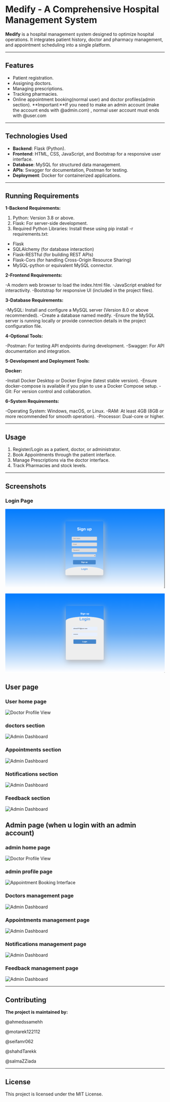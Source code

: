 # Medify - A Comprehensive Hospital Management System

**Medify** is a hospital management system designed to optimize hospital operations. It integrates patient history, doctor and pharmacy management, and appointment scheduling into a single platform.

---

## Features
- Patient registration.
- Assigning doctors.
- Managing prescriptions.
- Tracking pharmacies.
- Online appointment booking(normal user) and doctor profiles(admin section).
**Important:**If you need to make an admin account (make the account ends with @admin.com) , normal user account must ends with @user.com

---

## Technologies Used
- **Backend**: Flask (Python).
- **Frontend**: HTML, CSS, JavaScript, and Bootstrap for a responsive user interface.
- **Database**: MySQL for structured data management.
- **APIs**: Swagger for documentation, Postman for testing.
- **Deployment**: Docker for containerized applications.

---

## Running Requirements

**1-Backend Requirements:**

1. Python: Version 3.8 or above.
2. Flask: For server-side development.
3. Required Python Libraries: Install these using pip install -r requirements.txt:
- Flask
- SQLAlchemy (for database interaction)
- Flask-RESTful (for building REST APIs)
- Flask-Cors (for handling Cross-Origin Resource Sharing)
- MySQL-python or equivalent MySQL connector.

 
**2-Frontend Requirements:**

-A modern web browser to load the index.html file.
-JavaScript enabled for interactivity.
-Bootstrap for responsive UI (included in the project files).

**3-Database Requirements:**

-MySQL: Install and configure a MySQL server (Version 8.0 or above recommended).
-Create a database named medify.
-Ensure the MySQL server is running locally or provide connection details in the project configuration file.


**4-Optional Tools:**

-Postman: For testing API endpoints during development.
-Swagger: For API documentation and integration.

**5-Development and Deployment Tools:**

**Docker:**

-Install Docker Desktop or Docker Engine (latest stable version).
-Ensure docker-compose is available if you plan to use a Docker Compose setup.
-Git: For version control and collaboration.

**6-System Requirements:**

-Operating System: Windows, macOS, or Linux.
-RAM: At least 4GB (8GB or more recommended for smooth operation).
-Processor: Dual-core or higher.

---

## Usage
1. Register/Login as a patient, doctor, or administrator.
2. Book Appointments through the patient interface.
3. Manage Prescriptions via the doctor interface.
4. Track Pharmacies and stock levels.

---

## Screenshots

### Login Page
![Patient Registration Page](screenshots/login1.png)

![Patient Registration Page](screenshots/login2.png)

## User page

### User home page
![Doctor Profile View](screenshots/user_home_page.png)


### doctors section
![Admin Dashboard](screenshots/doctors_section(home_page).png)

### Appointments section
![Admin Dashboard](screenshots/appointments_(user_page).png)

### Notifications section
![Admin Dashboard](screenshots/notifications(user_page).png)

### Feedback section
![Admin Dashboard](screenshots/feedback(user_page).png)



## Admin page (when u login with an admin account)

### admin home page
![Doctor Profile View](screenshots/admin_home.png)

### admin profile page
![Appointment Booking Interface](screenshots/admin_profile.png)

### Doctors management page
![Admin Dashboard](screenshots/manage_doctor.png)

### Appointments management page
![Admin Dashboard](screenshots/manage_appointmentspng)

### Notifications management page
![Admin Dashboard](screenshots/notificationa.png)

### Feedback management page
![Admin Dashboard](screenshots/manage_feedback.png)



---

## Contributing

**The project is maintained by:**

@ahmedssamehh

@motarek122112

@seifamr062

@shahdTarekk

@salmaZZiada

---

## License

This project is licensed under the MIT License.






